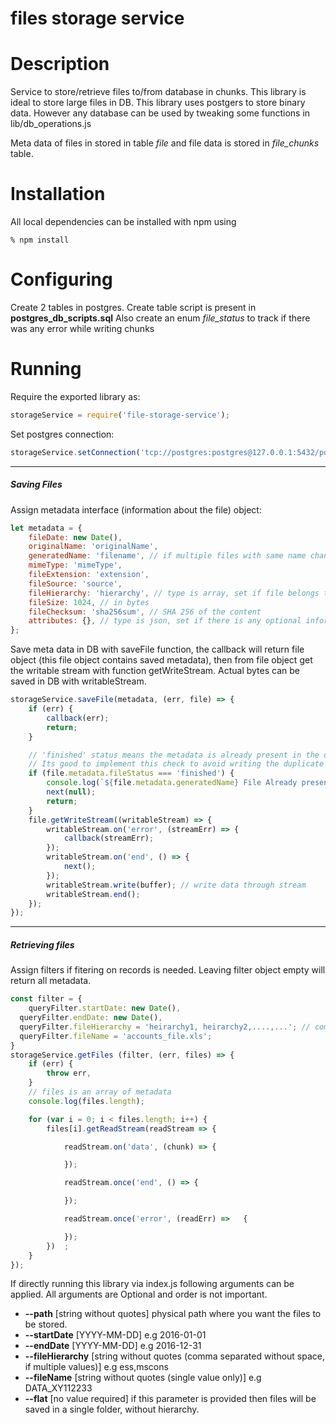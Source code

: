 # files storage service


Description
===========

Service to store/retrieve files to/from database in chunks. This library is ideal to store large files in DB.
This library uses postgers to store binary data. However any database can be used by tweaking some functions in lib/db_operations.js

Meta data of files in stored in table *file* and file data is stored in *file_chunks* table.

Installation
============

All local dependencies can be installed with npm using

	% npm install


Configuring
===========

Create 2 tables in postgres. Create table script is present in **postgres_db_scripts.sql**
Also create an enum *file_status* to track if there was any error while writing chunks

Running
=======

Require the exported library as:

```javascript
storageService = require('file-storage-service');

```

Set postgres connection:

```javascript
storageService.setConnection('tcp://postgres:postgres@127.0.0.1:5432/postgres');
```
-----------------
##### Saving Files

Assign metadata interface (information about the file) object:

```javascript
let metadata = {
	fileDate: new Date(),
	originalName: 'originalName',
	generatedName: 'filename', // if multiple files with same name change this
	mimeType: 'mimeType',
	fileExtension: 'extension',
	fileSource: 'source',
	fileHierarchy: 'hierarchy', // type is array, set if file belongs to some category
	fileSize: 1024, // in bytes
	fileChecksum: 'sha256sum', // SHA 256 of the content
	attributes: {}, // type is json, set if there is any optional information
};
```
Save meta data in DB with saveFile function, the callback will return file object (this file object contains saved metadata), then from file object get the writable stream with function getWriteStream. Actual bytes can be saved in DB with writableStream.

```javascript
storageService.saveFile(metadata, (err, file) => {
	if (err) {
		callback(err);
		return;
	}

	// 'finished' status means the metadata is already present in the db with its data.
	// Its good to implement this check to avoid writing the duplicate file.
	if (file.metadata.fileStatus === 'finished') {
		console.log(`${file.metadata.generatedName} File Already present`);
		next(null);
		return;
	}
	file.getWriteStream((writableStream) => {
		writableStream.on('error', (streamErr) => {
			callback(streamErr);
		});
		writableStream.on('end', () => {
			next();
		});
		writableStream.write(buffer); // write data through stream
		writableStream.end();
	});
});
```

---

##### Retrieving files

Assign filters if fitering on records is needed. Leaving filter object empty will return all metadata.

```javascript
const filter = {
	queryFilter.startDate: new Date(),
  queryFilter.endDate: new Date(),
  queryFilter.fileHierarchy = 'heirarchy1, heirarchy2,....,...'; // comma separated values
  queryFilter.fileName = 'accounts_file.xls';
}
storageService.getFiles (filter, (err, files) => {
	if (err) {
		throw err,
	}
	// files is an array of metadata
	console.log(files.length);

	for (var i = 0; i < files.length; i++) {
		files[i].getReadStream(readStream => {

			readStream.on('data', (chunk) => {

			});

			readStream.once('end', () => {

			});

			readStream.once('error', (readErr) => 	{

			});
		})	;
	}
});
```

If directly running this library via index.js following arguments can be applied. All arguments are Optional and order is not important.

- **--path** [string without quotes] physical path where you want the files to be stored.
- **--startDate** [YYYY-MM-DD] e.g 2016-01-01
- **--endDate** [YYYY-MM-DD] e.g 2016-12-31
- **--fileHierarchy** [string without quotes (comma separated without space, if multiple values)] e.g ess,mscons
- **--fileName** [string without quotes (single value only)] e.g DATA_XY112233
- **--flat** [no value required] if this parameter is provided then files will be saved in a single folder, without hierarchy.
